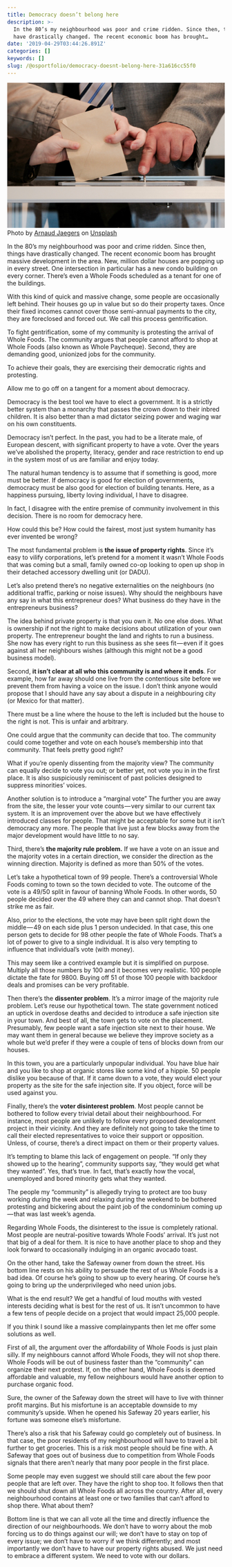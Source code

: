 ```yaml
---
title: Democracy doesn’t belong here
description: >-
  In the 80’s my neighbourhood was poor and crime ridden. Since then, things
  have drastically changed. The recent economic boom has brought…
date: '2019-04-29T03:44:26.891Z'
categories: []
keywords: []
slug: /@osportfolio/democracy-doesnt-belong-here-31a616cc55f0
---
```


![Photo by [Arnaud Jaegers](https://unsplash.com/photos/IBWJsMObnnU?utm_source=unsplash&utm_medium=referral&utm_content=creditCopyText) on [Unsplash](https://unsplash.com/search/photos/election?utm_source=unsplash&utm_medium=referral&utm_content=creditCopyText)](img/1__NEHiwA57AQbHR5BFvpieXg.jpeg)
Photo by [Arnaud Jaegers](https://unsplash.com/photos/IBWJsMObnnU?utm_source=unsplash&utm_medium=referral&utm_content=creditCopyText) on [Unsplash](https://unsplash.com/search/photos/election?utm_source=unsplash&utm_medium=referral&utm_content=creditCopyText)

In the 80’s my neighbourhood was poor and crime ridden. Since then, things have drastically changed. The recent economic boom has brought massive development in the area. New, million dollar houses are popping up in every street. One intersection in particular has a new condo building on every corner. There’s even a Whole Foods scheduled as a tenant for one of the buildings.

With this kind of quick and massive change, some people are occasionally left behind. Their houses go up in value but so do their property taxes. Once their fixed incomes cannot cover those semi-annual payments to the city, they are foreclosed and forced out. We call this process gentrification.

To fight gentrification, some of my community is protesting the arrival of Whole Foods. The community argues that people cannot afford to shop at Whole Foods (also known as Whole Paycheque). Second, they are demanding good, unionized jobs for the community.

To achieve their goals, they are exercising their democratic rights and protesting.

Allow me to go off on a tangent for a moment about democracy.

Democracy is the best tool we have to elect a government. It is a strictly better system than a monarchy that passes the crown down to their inbred children. It is also better than a mad dictator seizing power and waging war on his own constituents.

Democracy isn’t perfect. In the past, you had to be a literate male, of European descent, with significant property to have a vote. Over the years we’ve abolished the property, literacy, gender and race restriction to end up in the system most of us are familiar and enjoy today.

The natural human tendency is to assume that if something is good, more must be better. If democracy is good for election of governments, democracy must be also good for election of building tenants. Here, as a happiness pursuing, liberty loving individual, I have to disagree.

In fact, I disagree with the entire premise of community involvement in this decision. There is no room for democracy here.

How could this be? How could the fairest, most just system humanity has ever invented be wrong?

The most fundamental problem is **the issue of property rights**.  Since it’s easy to vilify corporations, let’s pretend for a moment it wasn’t Whole Foods that was coming but a small, family owned co-op looking to open up shop in their detached accessory dwelling unit (or DADU).

Let’s also pretend there’s no negative externalities on the neighbours (no additional traffic, parking or noise issues). Why should the neighbours have any say in what this entrepreneur does? What business do they have in the entrepreneurs business?

The idea behind private property is that you own it. No one else does. What is ownership if not the right to make decisions about utilization of your own property. The entrepreneur bought the land and rights to run a business. She now has every right to run this business as she sees fit — even if it goes against all her neighbours wishes (although this might not be a good business model).

Second, **it isn’t clear at all who this community is and where it ends**. For example, how far away should one live from the contentious site before we prevent them from having a voice on the issue. I don’t think anyone would propose that I should have any say about a dispute in a neighbouring city (or Mexico for that matter).

There must be a line where the house to the left is included but the house to the right is not. This is unfair and arbitrary.

One could argue that the community can decide that too. The community could come together and vote on each house’s membership into that community. That feels pretty good right?

What if you’re openly dissenting from the majority view? The community can equally decide to vote you out; or better yet, not vote you in in the first place. It is also suspiciously reminiscent of past policies designed to suppress minorities’ voices.

Another solution is to introduce a “marginal vote” The further you are away from the site, the lesser your vote counts — very similar to our current tax system. It is an improvement over the above but we have effectively introduced classes for people. That might be acceptable for some but it isn’t democracy any more. The people that live just a few blocks away from the major development would have little to no say.

Third, there’s **the majority rule problem.** If we have a vote on an issue and the majority votes in a certain direction, we consider the direction as the winning direction. Majority is defined as more than 50% of the votes.

Let’s take a hypothetical town of 99 people. There’s a controversial Whole Foods coming to town so the town decided to vote. The outcome of the vote is a 49/50 split in favour of banning Whole Foods. In other words, 50 people decided over the 49 where they can and cannot shop. That doesn’t strike me as fair.

Also, prior to the elections, the vote may have been split right down the middle — 49 on each side plus 1 person undecided. In that case, this one person gets to decide for 98 other people the fate of Whole Foods. That’s a lot of power to give to a single individual. It is also very tempting to influence that individual’s vote (with money).

This may seem like a contrived example but it is simplified on purpose. Multiply all those numbers by 100 and it becomes very realistic. 100 people dictate the fate for 9800. Buying off 51 of those 100 people with backdoor deals and promises can be very profitable.

Then there’s the **dissenter problem**. It’s a mirror image of the majority rule problem. Let’s reuse our hypothetical town. The state government noticed an uptick in overdose deaths and decided to introduce a safe injection site in your town. And best of all, the town gets to vote on the placement. Presumably, few people want a safe injection site next to their house. We may want them in general because we believe they improve society as a whole but we’d prefer if they were a couple of tens of blocks down from our houses.

In this town, you are a particularly unpopular individual. You have blue hair and you like to shop at organic stores like some kind of a hippie. 50 people dislike you because of that. If it came down to a vote, they would elect your property as the site for the safe injection site. If you object, force will be used against you.

Finally, there’s the **voter disinterest problem**. Most people cannot be bothered to follow every trivial detail about their neighbourhood. For instance, most people are unlikely to follow every proposed development project in their vicinity. And they are definitely not going to take the time to call their elected representatives to voice their support or opposition. Unless, of course, there’s a direct impact on them or their property values.

It’s tempting to blame this lack of engagement on people. “If only they showed up to the hearing”, community supports say, “they would get what they wanted”. Yes, that’s true. In fact, that’s exactly how the vocal, unemployed and bored minority gets what they wanted.

The people my “community” is allegedly trying to protect are too busy working during the week and relaxing during the weekend to be bothered protesting and bickering about the paint job of the condominium coming up — that was last week’s agenda.

Regarding Whole Foods, the disinterest to the issue is completely rational. Most people are neutral-positive towards Whole Foods’ arrival. It’s just not that big of a deal for them. It is nice to have another place to shop and they look forward to occasionally indulging in an organic avocado toast.

On the other hand, take the Safeway owner from down the street. His bottom line rests on his ability to persuade the rest of us Whole Foods is a bad idea. Of course he’s going to show up to every hearing. Of course he’s going to bring up the underprivileged who need union jobs.

What is the end result? We get a handful of loud mouths with vested interests deciding what is best for the rest of us. It isn’t uncommon to have a few tens of people decide on a project that would impact 25,000 people.

If you think I sound like a massive complainypants then let me offer some solutions as well.

First of all, the argument over the affordability of Whole Foods is just plain silly. If my neighbours cannot afford Whole Foods, they will not shop there. Whole Foods will be out of business faster than the “community” can organize their next protest. If, on the other hand, Whole Foods is deemed affordable and valuable, my fellow neighbours would have another option to purchase organic food.

Sure, the owner of the Safeway down the street will have to live with thinner profit margins. But his misfortune is an acceptable downside to my community’s upside. When he opened his Safeway 20 years earlier, his fortune was someone else’s misfortune.

There’s also a risk that his Safeway could go completely out of business. In that case, the poor residents of my neighbourhood will have to travel a bit further to get groceries. This is a risk most people should be fine with. A Safeway that goes out of business due to competition from Whole Foods signals that there aren’t nearly that many poor people in the first place.

Some people may even suggest we should still care about the few poor people that are left over. They have the right to shop too. It follows then that we should shut down all Whole Foods all across the country. After all, every neighbourhood contains at least one or two families that can’t afford to shop there. What about them?

Bottom line is that we can all vote all the time and directly influence the direction of our neighbourhoods. We don’t have to worry about the mob forcing us to do things against our will; we don’t have to stay on top of every issue; we don’t have to worry if we think differently; and most importantly we don’t have to have our property rights abused. We just need to embrace a different system. We need to vote with our dollars.